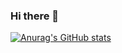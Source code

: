 ### Hi there 👋

[![Anurag's GitHub stats](https://github-readme-stats.vercel.app/api?username=Ardnys)](https://github.com/anuraghazra/github-readme-stats)

<!--
**Ardnys/Ardnys** is a ✨ _special_ ✨ repository because its `README.md` (this file) appears on your GitHub profile.

Here are some ideas to get you started:

- 🔭 I’m currently working on ...
- 🌱 I’m currently learning ...
- 👯 I’m looking to collaborate on ...
- 🤔 I’m looking for help with ...
- 💬 Ask me about ...
- 📫 How to reach me: ...
- 😄 Pronouns: ...
- ⚡ Fun fact: ...
-->
